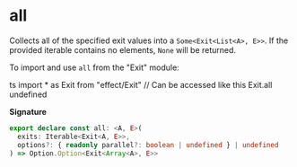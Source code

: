 # all

Collects all of the specified exit values into a `Some<Exit<List<A>, E>>`. If
the provided iterable contains no elements, `None` will be returned.

To import and use `all` from the "Exit" module:

ts
import \* as Exit from "effect/Exit"
// Can be accessed like this
Exit.all
undefined

**Signature**

```ts
export declare const all: <A, E>(
  exits: Iterable<Exit<A, E>>,
  options?: { readonly parallel?: boolean | undefined } | undefined
) => Option.Option<Exit<Array<A>, E>>
```
